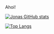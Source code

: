 Ahoi!


[![Jonas GitHub stats](https://github-readme-stats.vercel.app/api?username=JonasSchaber&show_icons=true&theme=tokyonight)](https://github.com/anuraghazra/github-readme-stats)

[![Top Langs](https://github-readme-stats.vercel.app/api/top-langs/?username=JonasSchaber)](https://github.com/anuraghazra/github-readme-stats)

<!---
JonasSchaber/JonasSchaber is a ✨ special ✨ repository because its `README.md` (this file) appears on your GitHub profile.
You can click the Preview link to take a look at your changes.
--->
